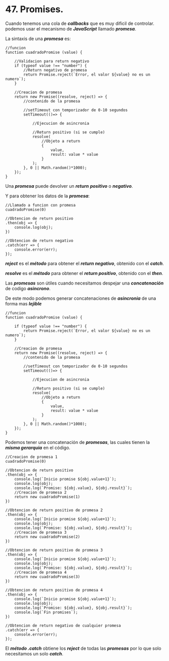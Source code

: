
# 47. Promises.

Cuando tenemos una cola de ***callbacks*** que es muy dificil de controlar. podemos usar el mecanismo de ***JavaScript*** llamado ***promesa***.

La sintaxis de una ***promesa*** es:

~~~
//funcion
function cuadradoPromise (value) {

	//Validacion para return negativo
	if (typeof value !== "number") {
		//Return negativo de promesa
		return Promise.reject(`Error, el valor ${value} no es un numero`);
	}

	//Creacion de promesa
	return new Promise((resolve, reject) => {
		//contenido de la promesa

		//setTimeout con temporizador de 0-10 segundos
		setTimeout(()=> {

			//Ejecucion de asincronia

			//Return positivo (si se cumple)
			resolve(
				//Objeto a return
				{
					value,
					result: value * value
				}
			);
		}, 0 || Math.random()*1000);
	});
}
~~~

Una ***promesa*** puede devolver un ***return*** ***positivo*** o ***negativo***.

Y para obtener los datos de la ***promesa***:

~~~
//Llamado a funcion con promesa
cuadradoPromise(0)

//Obtencion de return positivo
.then(obj => {
	console.log(obj);
})

//Obtencion de return negativo
.catch(err => {
	console.error(err);
});
~~~

***reject*** es el ***método*** para obtener el ***return negativo***, obtenido con el ***catch***.

***resolve*** es el ***método*** para obtener el ***return positivo***, obtenido con el ***then***.

Las ***promesas*** son útiles cuando necesitamos despejar una ***concatenación*** de codigo ***asincrono***.

De este modo podemos generar concatenaciones de ***asincronia*** de una forma mas ***lejible***

~~~
//funcion
function cuadradoPromise (value) {

	if (typeof value !== "number") {
		return Promise.reject(`Error, el valor ${value} no es un numero`);
	}

	//Creacion de promesa
	return new Promise((resolve, reject) => {
		//contenido de la promesa

		//setTimeout con temporizador de 0-10 segundos
		setTimeout(()=> {

			//Ejecucion de asincronia

			//Return positivo (si se cumple)
			resolve(
				//Objeto a return
				{
					value,
					result: value * value
				}
			);
		}, 0 || Math.random()*1000);
	});
}
~~~

Podemos tener una concatenación de ***promesas***, las cuales tienen la ***misma gerarquia*** en el código.

~~~
//Creacion de promesa 1
cuadradoPromise(0)

//Obtencion de return positivo
.then(obj => {
	console.log(`Inicio promise ${obj.value+1}`);
	console.log(obj);
	console.log(`Promise: ${obj.value}, ${obj.result}`);
	//Creacion de promesa 2
	return new cuadradoPromise(1)
})

//Obtencion de return positivo de promesa 2
.then(obj => {
	console.log(`Inicio promise ${obj.value+1}`);
	console.log(obj);
	console.log(`Promise: ${obj.value}, ${obj.result}`);
	//Creacion de promesa 3
	return new cuadradoPromise(2)
})

//Obtencion de return positivo de promesa 3
.then(obj => {
	console.log(`Inicio promise ${obj.value+1}`);
	console.log(obj);
	console.log(`Promise: ${obj.value}, ${obj.result}`);
	//Creacion de promesa 4
	return new cuadradoPromise(3)
})

//Obtencion de return positivo de promesa 4
.then(obj => {
	console.log(`Inicio promise ${obj.value+1}`);
	console.log(obj);
	console.log(`Promise: ${obj.value}, ${obj.result}`);
	console.log(`Fin promises`);
})

//Obtencion de return negativo de cualquier promesa
.catch(err => {
	console.error(err);
});
~~~

El ***método .catch*** obtiene los ***reject*** de todas las ***promesas*** por lo que solo necesitamos un solo ***catch***.

